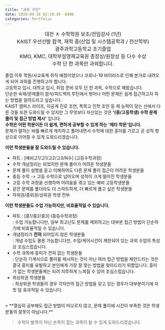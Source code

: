 ```yaml
---
title: "과외 구인"
date: 2020-09-16 02:10:30 -0400
categories: Portfolio
---
```

<html>
<style>
@import url(//fonts.googleapis.com/earlyaccess/nanumgothic.css);
</style>
<p style="font-family:Nanum Gothic;">
<font size="3">
<center>
 대전 ㅊ 수학학원 보조/전임강사 (1년)<br>
 KAIST 우선선발 합격, 재학 중(산업 및 시스템공학과 / 전산학부)<br>
 광주과학고등학교 조기졸업<br>
 KMO, KMC, 대학부설영재교육원 총장상/원장상 등 다수 수상<br>
 수학 단 한 과목만 과외합니다.<br>
</center>
</p>
</font>
</html>

졸업 이후 학원/사교육계 취직 예정이었으나 코로나-19 바이러스로 인해 본가로 내려오게 되어 과외를 진행하고자 합니다.<br>
고등학교 입시, 대학교 입시, 취업 준비 모두 단 한 과목, 수학으로 해왔습니다.<br>
단순한 숙제/문제풀이 첨삭/피드백의 루틴에서 벗어나 어떤 문제든 쉽게 접근하고자 하는 방법을 알려드리고 싶습니다.<br>
KAIST 캠퍼스 라이프, 이공계 진로 조언, 특목고 진학 조언 등 제 능력이 닿는 선에서 다른 것들 또한 도와드릴 수 있지만
그 무엇보다 자신있는 것은 **'(중/고등학생) 수학 문제 풀이 및 접근 방법 제시'** 입니다.<br>
**수학은 어떤 학문이든 더 쉽게, 편하게 공부할 수 있게 하는 '메타 학문'입니다.**<br>
문제가 말하는 바를 빠르게 캐치하고 풀어내면서 수학에 대한 흥미를 기르고 곧 성적 향상으로 이어질 수 있게 도와드리겠습니다. 

**이런 학생분들을 잘 도와드릴 수 있습니다.**

- 파트 : [예비고1/고1/고2/고3/N수] (고등수학과정)<br>
- 수학 개념정리는 되었지만 문제 풀이가 어려운 학생분들<br>
- 문제 풀이 설명을 듣고 이해하여도 다른 문제 풀이 접근이 어려운 학생분들<br>
- 중등 수학 -> 고등 수학으로 넘어오며 성적이 크게 떨어진 학생분들<br>
- 고등 수학 과정을 선행하며 어려움을 겪고 있는 예비 고등학생분들<br>
- 같은 문제를 풀더라도 더 스마트하게, 더 빠르게 풀고 싶은 학생분들<br>
- 하위권/중위권/상위권 학생 전부


**이런 학생분들도 수업 가능하지만, 비효율적일 수 있습니다.**
- 파트 : [중1/중2/중3] (중등수학과정) <br>
: 수업 가능합니다만, 일부 최고난도 문제를 제외하고는 대부분 접근 방법이 단순하기에 비효율적일 수 있습니다.<br>
- 개념정리가 **전혀** 되어있지 않은 학생분들 <br>
: 개념 수업도 물론 가능합니다만, 수업/케어시간이 제한되어 있는 과외 수업의 특성 상 조심스럽습니다.<br>
- 수학 과목에 흥미가 전혀 없는 학생분들<br>
: 단순히 기계식으로 풀이를 제시하는 것이 아닌 여러 접근 방법을 제안드리는 것은 결국 흥미를 유발하고 본인에게 가장 잘 맞는 방법을 찾아드리기 위함입니다. 흥미가 없는 학생분들께는 되려 지루하게 느껴질 수 있어 조심스럽습니다.<br>
- 최상위권 학생분들<br>
: 최상위권 학생들의 경우 각자만의 접근 방법을 갖고 있는 경우가 대부분이기에 자칫 덜 효과적일 수 있습니다.
<br>
> **열심히 공부해도 접근 방법이 떠오르지 않고, 문제 풀이에 시간이 부족한 것은 학생분들의 잘못이 아닙니다.**

> 수학이 발목이 아닌 손목이 잡는 과목이 될 수 있게 도와드리겠습니다.

